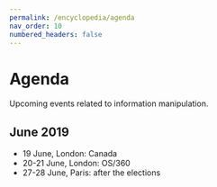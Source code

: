 ```yaml
---
permalink: /encyclopedia/agenda
nav_order: 10
numbered_headers: false
---
```


# Agenda

Upcoming events related to information manipulation.

## June 2019

- 19 June, London: Canada
- 20-21 June, London: OS/360
- 27-28 June, Paris: after the elections
